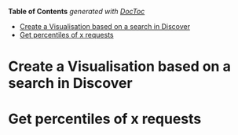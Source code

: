 <!-- START doctoc generated TOC please keep comment here to allow auto update -->
<!-- DON'T EDIT THIS SECTION, INSTEAD RE-RUN doctoc TO UPDATE -->
**Table of Contents**  *generated with [DocToc](https://github.com/thlorenz/doctoc)*

- [Create a Visualisation based on a search in Discover](#create-a-visualisation-based-on-a-search-in-discover)
- [Get percentiles of x requests](#get-percentiles-of-x-requests)

<!-- END doctoc generated TOC please keep comment here to allow auto update -->


# Create a Visualisation based on a search in Discover

# Get percentiles of x requests
